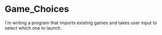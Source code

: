 # Game_Choices
I'm writing a program that imports existing games and takes user input to select which one to launch. 
